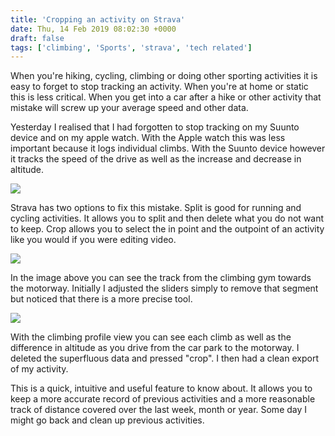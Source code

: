 ```yaml
---
title: 'Cropping an activity on Strava'
date: Thu, 14 Feb 2019 08:02:30 +0000
draft: false
tags: ['climbing', 'Sports', 'strava', 'tech related']
---
```


When you're hiking, cycling, climbing or doing other sporting activities it is easy to forget to stop tracking an activity. When you're at home or static this is less critical. When you get into a car after a hike or other activity that mistake will screw up your average speed and other data.

Yesterday I realised that I had forgotten to stop tracking on my Suunto device and on my apple watch. With the Apple watch this was less important because it logs individual climbs. With the Suunto device however it tracks the speed of the drive as well as the increase and decrease in altitude.

![](https://www.main-vision.com/richard/blog/wp-content/uploads/2019/02/Screenshot-2019-02-14-at-08.45.51.png)

Strava has two options to fix this mistake. Split is good for running and cycling activities. It allows you to split and then delete what you do not want to keep. Crop allows you to select the in point and the outpoint of an activity like you would if you were editing video.

![](https://i1.wp.com/www.main-vision.com/richard/blog/wp-content/uploads/2019/02/Screenshot-2019-02-14-at-08.41.34.png?fit=1024%2C437&ssl=1)

In the image above you can see the track from the climbing gym towards the motorway. Initially I adjusted the sliders simply to remove that segment but noticed that there is a more precise tool.

![](https://i0.wp.com/www.main-vision.com/richard/blog/wp-content/uploads/2019/02/Screenshot-2019-02-14-at-08.41.41.png?fit=1024%2C313&ssl=1)

With the climbing profile view you can see each climb as well as the difference in altitude as you drive from the car park to the motorway. I deleted the superfluous data and pressed "crop". I then had a clean export of my activity.

This is a quick, intuitive and useful feature to know about. It allows you to keep a more accurate record of previous activities and a more reasonable track of distance covered over the last week, month or year. Some day I might go back and clean up previous activities.